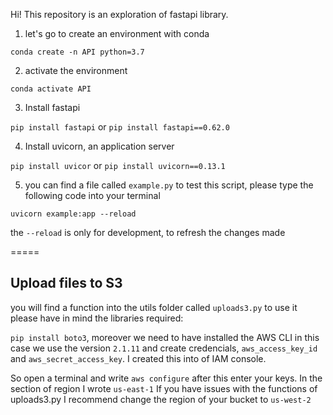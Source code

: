 Hi!
This repository is an exploration of fastapi library.

1. let's go to create an environment with conda

```conda create -n API python=3.7```

2. activate the environment

```conda activate API```

3. Install fastapi

`pip install fastapi` or `pip install fastapi==0.62.0`

4. Install uvicorn, an application server

`pip install uvicor` or `pip install uvicorn==0.13.1`

5. you can find a file called `example.py` to test this script, please type the following code into your terminal

```uvicorn example:app --reload```

the `--reload` is only for development, to refresh the changes made

=====
## Upload files to S3
you will find a function into the utils folder called `uploads3.py` to use it please have in mind the libraries required:

`pip install boto3`, moreover we need to have installed the AWS CLI in this case we use the version `2.1.11` and create credencials, `aws_access_key_id` and `aws_secret_access_key`. I created this into of IAM console.

So open a terminal and write `aws configure` after this enter your keys. In the section of region I wrote `us-east-1`
If you have issues with the functions of uploads3.py I recommend change the region of your bucket to `us-west-2`



